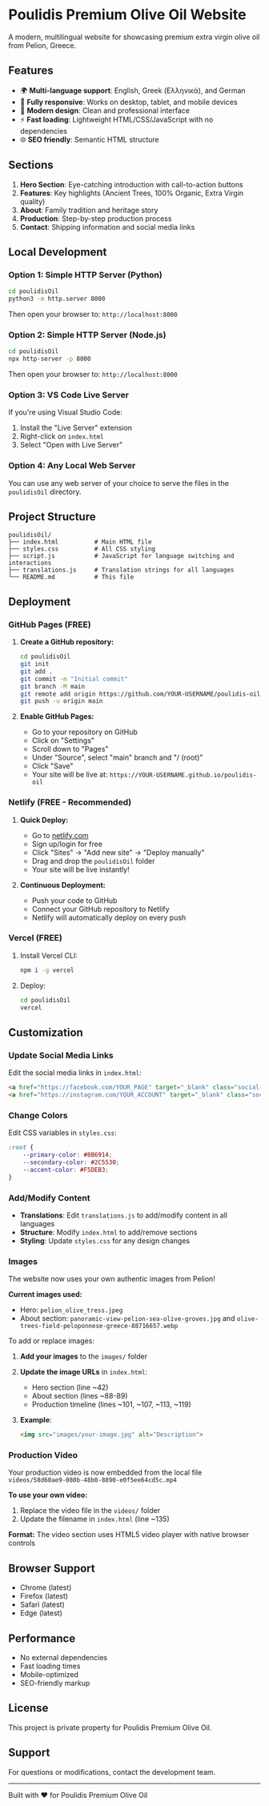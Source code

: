 # Poulidis Premium Olive Oil Website

A modern, multilingual website for showcasing premium extra virgin olive oil from Pelion, Greece.

## Features

- 🌍 **Multi-language support**: English, Greek (Ελληνικά), and German
- 📱 **Fully responsive**: Works on desktop, tablet, and mobile devices
- 🎨 **Modern design**: Clean and professional interface
- ⚡ **Fast loading**: Lightweight HTML/CSS/JavaScript with no dependencies
- 🌐 **SEO friendly**: Semantic HTML structure

## Sections

1. **Hero Section**: Eye-catching introduction with call-to-action buttons
2. **Features**: Key highlights (Ancient Trees, 100% Organic, Extra Virgin quality)
3. **About**: Family tradition and heritage story
4. **Production**: Step-by-step production process
5. **Contact**: Shipping information and social media links

## Local Development

### Option 1: Simple HTTP Server (Python)

```bash
cd poulidisOil
python3 -m http.server 8000
```

Then open your browser to: `http://localhost:8000`

### Option 2: Simple HTTP Server (Node.js)

```bash
cd poulidisOil
npx http-server -p 8000
```

Then open your browser to: `http://localhost:8000`

### Option 3: VS Code Live Server

If you're using Visual Studio Code:
1. Install the "Live Server" extension
2. Right-click on `index.html`
3. Select "Open with Live Server"

### Option 4: Any Local Web Server

You can use any web server of your choice to serve the files in the `poulidisOil` directory.

## Project Structure

```
poulidisOil/
├── index.html          # Main HTML file
├── styles.css          # All CSS styling
├── script.js           # JavaScript for language switching and interactions
├── translations.js     # Translation strings for all languages
└── README.md           # This file
```

## Deployment

### GitHub Pages (FREE)

1. **Create a GitHub repository:**
   ```bash
   cd poulidisOil
   git init
   git add .
   git commit -m "Initial commit"
   git branch -M main
   git remote add origin https://github.com/YOUR-USERNAME/poulidis-oil.git
   git push -u origin main
   ```

2. **Enable GitHub Pages:**
   - Go to your repository on GitHub
   - Click on "Settings"
   - Scroll down to "Pages"
   - Under "Source", select "main" branch and "/ (root)"
   - Click "Save"
   - Your site will be live at: `https://YOUR-USERNAME.github.io/poulidis-oil`

### Netlify (FREE - Recommended)

1. **Quick Deploy:**
   - Go to [netlify.com](https://www.netlify.com/)
   - Sign up/login for free
   - Click "Sites" → "Add new site" → "Deploy manually"
   - Drag and drop the `poulidisOil` folder
   - Your site will be live instantly!

2. **Continuous Deployment:**
   - Push your code to GitHub
   - Connect your GitHub repository to Netlify
   - Netlify will automatically deploy on every push

### Vercel (FREE)

1. Install Vercel CLI:
   ```bash
   npm i -g vercel
   ```

2. Deploy:
   ```bash
   cd poulidisOil
   vercel
   ```

## Customization

### Update Social Media Links

Edit the social media links in `index.html`:

```html
<a href="https://facebook.com/YOUR_PAGE" target="_blank" class="social-link">
<a href="https://instagram.com/YOUR_ACCOUNT" target="_blank" class="social-link">
```

### Change Colors

Edit CSS variables in `styles.css`:

```css
:root {
    --primary-color: #8B6914;
    --secondary-color: #2C5530;
    --accent-color: #F5DEB3;
}
```

### Add/Modify Content

- **Translations**: Edit `translations.js` to add/modify content in all languages
- **Structure**: Modify `index.html` to add/remove sections
- **Styling**: Update `styles.css` for any design changes

### Images

The website now uses your own authentic images from Pelion! 

**Current images used:**
- Hero: `pelion_olive_tress.jpeg`
- About section: `panoramic-view-pelion-sea-olive-groves.jpg` and `olive-trees-field-peloponnese-greece-88716657.webp`

To add or replace images:

1. **Add your images** to the `images/` folder
2. **Update the image URLs** in `index.html`:
   - Hero section (line ~42)
   - About section (lines ~88-89)
   - Production timeline (lines ~101, ~107, ~113, ~119)

3. **Example**: 
   ```html
   <img src="images/your-image.jpg" alt="Description">
   ```

### Production Video

Your production video is now embedded from the local file `videos/58d60ae9-080b-48b0-8890-e0f5ee64cd5c.mp4`

**To use your own video:**
1. Replace the video file in the `videos/` folder
2. Update the filename in `index.html` (line ~135)

**Format:** The video section uses HTML5 video player with native browser controls

## Browser Support

- Chrome (latest)
- Firefox (latest)
- Safari (latest)
- Edge (latest)

## Performance

- No external dependencies
- Fast loading times
- Mobile-optimized
- SEO-friendly markup

## License

This project is private property for Poulidis Premium Olive Oil.

## Support

For questions or modifications, contact the development team.

---

Built with ❤️ for Poulidis Premium Olive Oil

